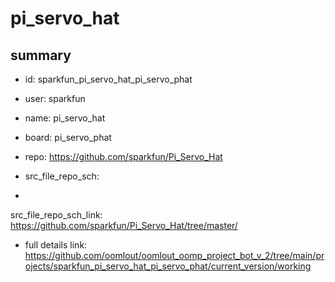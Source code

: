 # pi_servo_hat
 
## summary 
* id: sparkfun_pi_servo_hat_pi_servo_phat
* user: sparkfun
* name: pi_servo_hat
* board: pi_servo_phat
* repo: https://github.com/sparkfun/Pi_Servo_Hat



* src_file_repo_sch: 
*
 src_file_repo_sch_link: https://github.com/sparkfun/Pi_Servo_Hat/tree/master/
* full details link: https://github.com/oomlout/oomlout_oomp_project_bot_v_2/tree/main/projects/sparkfun_pi_servo_hat_pi_servo_phat/current_version/working  






